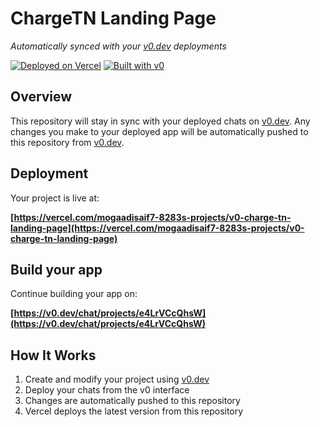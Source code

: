 # ChargeTN Landing Page

*Automatically synced with your [v0.dev](https://v0.dev) deployments*

[![Deployed on Vercel](https://img.shields.io/badge/Deployed%20on-Vercel-black?style=for-the-badge&logo=vercel)](https://vercel.com/mogaadisaif7-8283s-projects/v0-charge-tn-landing-page)
[![Built with v0](https://img.shields.io/badge/Built%20with-v0.dev-black?style=for-the-badge)](https://v0.dev/chat/projects/e4LrVCcQhsW)

## Overview

This repository will stay in sync with your deployed chats on [v0.dev](https://v0.dev).
Any changes you make to your deployed app will be automatically pushed to this repository from [v0.dev](https://v0.dev).

## Deployment

Your project is live at:

**[https://vercel.com/mogaadisaif7-8283s-projects/v0-charge-tn-landing-page](https://vercel.com/mogaadisaif7-8283s-projects/v0-charge-tn-landing-page)**

## Build your app

Continue building your app on:

**[https://v0.dev/chat/projects/e4LrVCcQhsW](https://v0.dev/chat/projects/e4LrVCcQhsW)**

## How It Works

1. Create and modify your project using [v0.dev](https://v0.dev)
2. Deploy your chats from the v0 interface
3. Changes are automatically pushed to this repository
4. Vercel deploys the latest version from this repository
